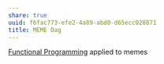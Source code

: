 ```yaml
---
share: true
uuid: f6fac773-efe2-4a89-abd0-d65ecc028871
title: MEME Dag
---
```

[Functional Programming](/2b0bbe87-d9dc-4f14-82bd-a2b428fc5866) applied to memes